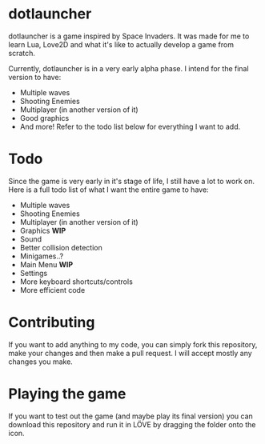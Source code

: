 # dotlauncher

dotlauncher is a game inspired by Space Invaders. It was made for me to learn Lua, Love2D and what it's like to actually develop a game from scratch.

Currently, dotlauncher is in a very early alpha phase. I intend for the final version to have:
- Multiple waves
- Shooting Enemies
- Multiplayer (in another version of it)
- Good graphics
- And more!
Refer to the todo list below for everything I want to add.

# Todo
Since the game is very early in it's stage of life, I still have a lot to work on. Here is a full todo list of what I want the entire game to have:
- Multiple waves
- Shooting Enemies
- Multiplayer (in another version of it)
- Graphics **WIP**
- Sound
- Better collision detection
- Minigames..?
- Main Menu **WIP**
- Settings
- More keyboard shortcuts/controls
- More efficient code

# Contributing
If you want to add anything to my code, you can simply fork this repository, make your changes and then make a pull request. I will accept mostly any changes you make.

# Playing the game
If you want to test out the game (and maybe play its final version) you can download this repository and run it in LÖVE by dragging the folder onto the icon.